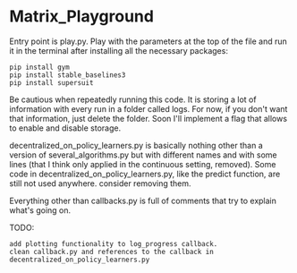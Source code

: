 # Matrix_Playground

Entry point is play.py. Play with the parameters at the top of the file and run it in the terminal after installing all the necessary packages:

    pip install gym
    pip install stable_baselines3
    pip install supersuit

Be cautious when repeatedly running this code. It is storing a lot of information with every run in a folder called logs. For now, if you don't want that information, just delete the folder. Soon I'll implement a flag that allows to enable and disable storage.

decentralized_on_policy_learners.py is basically nothing other than a version of several_algorithms.py but with different names and with some lines (that I think only applied in the continuous setting, removed). Some code in decentralized_on_policy_learners.py, like the predict function, are still not used anywhere. consider removing them.

Everything other than callbacks.py is full of comments that try to explain what's going on.

TODO:

    add plotting functionality to log_progress callback.
    clean callback.py and references to the callback in decentralized_on_policy_learners.py
